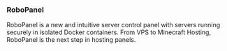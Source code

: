 ### RoboPanel
RoboPanel is a new and intuitive server control panel with servers running securely in isolated Docker containers. From VPS to Minecraft Hosting, RoboPanel is the next step in hosting panels.
